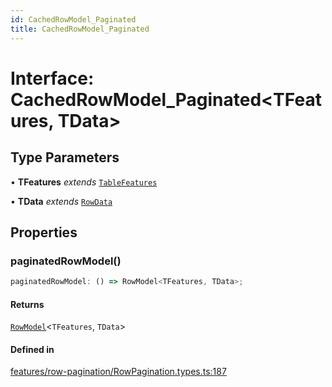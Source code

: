 ```yaml
---
id: CachedRowModel_Paginated
title: CachedRowModel_Paginated
---
```


# Interface: CachedRowModel\_Paginated\<TFeatures, TData\>

## Type Parameters

• **TFeatures** *extends* [`TableFeatures`](../type-aliases/tablefeatures.md)

• **TData** *extends* [`RowData`](../type-aliases/rowdata.md)

## Properties

### paginatedRowModel()

```ts
paginatedRowModel: () => RowModel<TFeatures, TData>;
```

#### Returns

[`RowModel`](rowmodel.md)\<`TFeatures`, `TData`\>

#### Defined in

[features/row-pagination/RowPagination.types.ts:187](https://github.com/TanStack/table/blob/main/packages/table-core/src/features/row-pagination/RowPagination.types.ts#L187)

